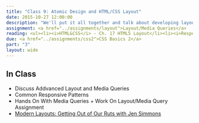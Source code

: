 ```yaml
---
title: "Class 9: Atomic Design and HTML/CSS Layout"
date: 2015-10-27 12:00:00
description: "We'll put it all together and talk about developing layout systems in HTML/CSS.  We'll talk about recent advancements in CSS relating to layout and how the atomic design methodology helps create more consistent web design systems.  We'll practice with a hands-on assignment using media queries."
assignment: <a href="../assignments/layout">Layout/Media Queries</a>
reading: <ul><li><i>HTML&CSS</i> - Ch. 17 HTML5 Layout</li><li><i>Responsive Web Design</i> Ch. 2 The Flexible Grid, Ch. 3 Flexible Images, Ch. 4 Media Queries</li><li><a href="http://bradfrost.com/blog/post/atomic-web-design/">Atomic Web Design by Brad Frost</a></li><li><a href="http://daverupert.com/2013/04/responsive-deliverables/">Responsive Deliverables by Dave Rupert</a></li><li><a href="https://bradfrost.github.io/this-is-responsive/patterns.html">Review - Responsive Design Patterns</a></li><li><a href="http://lucidlemon.github.io/paradeiser">Review - Pure CSS Navigation Pattern</a></li></ul>
due: <a href="../assignments/css2">CSS Basics 2</a>
part: "3"
layout: wide
---
```


## In Class

* Discuss Addvanced Layout and Media Queries
* Common Responsive Patterns
* Hands On With Media Queries + Work On Layout/Media Query Assignment
* [Modern Layouts: Getting Out of Our Ruts with Jen Simmons](https://www.youtube.com/watch?v=ZNpn7FBp_9U&feature=youtu.be)